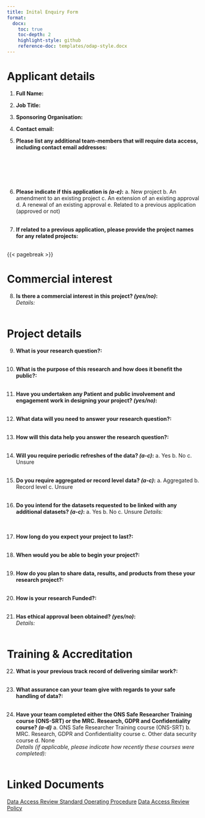 ```yaml
---
title: Inital Enquiry Form
format:
  docx:
    toc: true
    toc-depth: 2
    highlight-style: github
    reference-doc: templates/odap-style.docx
---
```


# Applicant details
1. **Full Name:**
&nbsp;  

2. **Job Title:**
&nbsp;  

3. **Sponsoring Organisation:**
&nbsp;  

4. **Contact email:**
&nbsp;  

5. **Please list any additional team-members that will require data access, including contact email addresses:**
&nbsp;  
&nbsp;  
&nbsp;  
&nbsp;  
&nbsp;  
&nbsp;  

6. **Please indicate if this application is _(a-e)_:**
a. New project
b. An amendment to an existing project
c. An extension of an existing approval
d. A renewal of an existing approval
e. Related to a previous application (approved or not)
&nbsp;  
&nbsp;  

7. **If related to a previous application, please provide the project names for any related projects:**  
&nbsp;  

{{< pagebreak >}}
# Commercial interest
8. **Is there a commercial interest in this project? _(yes/no)_:**  
_Details:_  
&nbsp;  

# Project details
9. **What is your research question?:**  
&nbsp;  

10. **What is the purpose of this research and how does it benefit the public?:**  
&nbsp;  

11. **Have you undertaken any Patient and public involvement and engagement work in designing your project? _(yes/no)_:**  
&nbsp;  

12. **What data will you need to answer your research question?:**  
&nbsp;  

13. **How will this data help you answer the research question?:**  
&nbsp;  

14. **Will you require periodic refreshes of the data? _(a-c)_:**
a. Yes
b. No
c. Unsure
&nbsp;  
&nbsp;  

15. **Do you require aggregated or record level data? _(a-c)_:**
a. Aggregated
b. Record level
c. Unsure
&nbsp;  
&nbsp;  

16. **Do you intend for the datasets requested to be linked with any additional datasets? _(a-c)_:**
a. Yes
b. No
c. Unsure
_Details:_  
&nbsp;  
&nbsp;  

17. **How long do you expect your project to last?:**  
&nbsp;  

18. **When would you be able to begin your project?:**  
&nbsp;  

19. **How do you plan to share data, results, and products from these your research project?:**  
&nbsp;  

20. **How is your research Funded?:**  
&nbsp;  

21. **Has ethical approval been obtained? _(yes/no)_:**  
_Details:_  
&nbsp;  

# Training & Accreditation

22. **What is your previous track record of delivering similar work?:**  
&nbsp;  

23. **What assurance can your team give with regards to your safe handling of data?:**
&nbsp;  
&nbsp;  

24. **Have your team completed either the ONS Safe Researcher Training course (ONS-SRT) or the MRC. Research, GDPR and Confidentiality course? _(a-d)_**
a. ONS Safe Researcher Training course (ONS-SRT)
b. MRC. Research, GDPR and Confidentiality course
c. Other data security course
d. None  
_Details (if applicable, please indicate how recently these courses were completed):_
&nbsp;  
&nbsp;  


# Linked Documents

[Data Access Review Standard Operating Procedure](https://github.com/odap-ac-uk/manual/blob/master/_policy_documents/auto-generated/SOP_DataAccessReviewProcess_v0.3.pdf)
[Data Access Review Policy](https://github.com/odap-ac-uk/manual/blob/master/_policy_documents/auto-generated/Policy_DataAccessReviewProcess.pdf)
